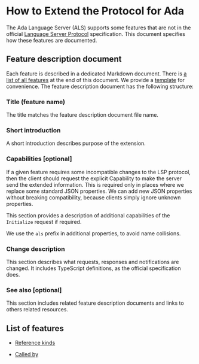 How to Extend the Protocol for Ada
==================================


The Ada Language Server (ALS) supports some features that are not in the official
[Language Server Protocol](https://microsoft.github.io/language-server-protocol)
specification. This document specifies how these features are documented.

## Feature description document

Each feature is described in a dedicated Markdown document.
There is [a list of all features](.#list-of-features) at the end of this document. 
We provide a [template](./TEMPLATE.md) for convenience.
The feature description document has the following structure:

### Title (feature name)
The title matches the feature description document file name.

### Short introduction
A short introduction describes purpose of the extension.

### Capabilities [optional]
If a given feature requires some incompatible changes to the LSP protocol,
then the client should request the explicit Capability to make the server
send the extended information. This is required only in places where we
replace some standard JSON properties. We can add new JSON properties
without breaking compatibility, because clients simply ignore unknown properties.

This section provides a description of additional capabilities of the
`Initialize` request if required.

We use the `als` prefix in additional properties, to avoid name collisions.

### Change description
This section describes what requests, responses and notifications are changed.
It includes TypeScript definitions, as the official specification does.

### See also [optional]
This section includes related feature description documents and links to others
related resources.

## List of features
 * [Reference kinds](reference_kinds.md)

 * [Called by](called_by.md)
